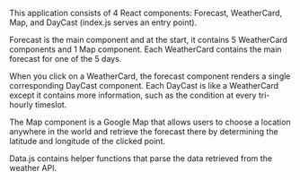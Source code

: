 This application consists of 4 React components: Forecast, WeatherCard, Map, and DayCast (index.js serves an entry point). <br>

Forecast is the main component and at the start, it contains 5 WeatherCard components and 1 Map component. Each WeatherCard contains the main forecast for one of the 5 days. <br>

When you click on a WeatherCard, the forecast component renders a single corresponding DayCast component. Each DayCast is like a WeatherCard except it contains more information, such as the condition at every tri-hourly timeslot.

The Map component is a Google Map that allows users to choose a location anywhere in the world and retrieve the forecast there by determining the latitude and longitude of the clicked point.

Data.js contains helper functions that parse the data retrieved from the weather API.

